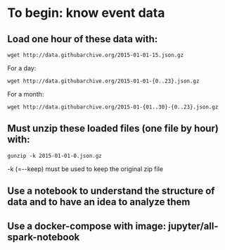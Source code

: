 # To begin: know event data
## Load one hour of these data with:

```
wget http://data.githubarchive.org/2015-01-01-15.json.gz
```

For a day:
```
wget http://data.githubarchive.org/2015-01-01-{0..23}.json.gz
```
For a month:
```
wget http://data.githubarchive.org/2015-01-{01..30}-{0..23}.json.gz
```

## Must unzip these loaded files (one file by hour) with:
```
gunzip -k 2015-01-01-0.json.gz
```
-k (=--keep) must be used to keep the original zip file

## Use a notebook to understand the structure of data and to have an idea to analyze them
## Use a docker-compose with image: jupyter/all-spark-notebook
